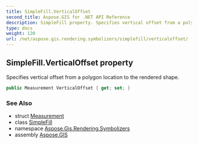 ```yaml
---
title: SimpleFill.VerticalOffset
second_title: Aspose.GIS for .NET API Reference
description: SimpleFill property. Specifies vertical offset from a polygon location to the rendered shape.
type: docs
weight: 120
url: /net/aspose.gis.rendering.symbolizers/simplefill/verticaloffset/
---
```

## SimpleFill.VerticalOffset property

Specifies vertical offset from a polygon location to the rendered shape.

```csharp
public Measurement VerticalOffset { get; set; }
```

### See Also

* struct [Measurement](../../../aspose.gis.rendering/measurement/)
* class [SimpleFill](../)
* namespace [Aspose.Gis.Rendering.Symbolizers](../../simplefill/)
* assembly [Aspose.GIS](../../../)


